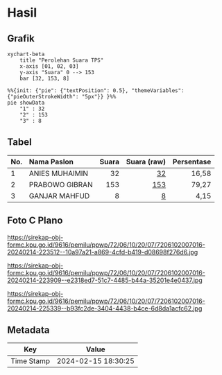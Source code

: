 # Hasil

## Grafik

```mermaid
xychart-beta
    title "Perolehan Suara TPS"
    x-axis [01, 02, 03]
    y-axis "Suara" 0 --> 153
    bar [32, 153, 8]
```

```mermaid
%%{init: {"pie": {"textPosition": 0.5}, "themeVariables": {"pieOuterStrokeWidth": "5px"}} }%%
pie showData
    "1" : 32
    "2" : 153
    "3" : 8
```

## Tabel

| No. | Nama Paslon    | Suara | Suara (raw) | Persentase |
|:--- |:-------------- | -----:| -----------:| ----------:|
| 1   | ANIES MUHAIMIN | 32    | [32][p-1]   | 16,58      |
| 2   | PRABOWO GIBRAN | 153   | [153][p-2]  | 79,27      |
| 3   | GANJAR MAHFUD  | 8     | [8][p-3]    | 4,15       |


[p-1]: https://github.com/gigit-pemilu/pemilu-2024-72-sulawesi-tengah/blob/main/pilpres/hitung-suara/sub/72-sulawesi-tengah/sub/06-morowali/sub/10-bahodopi/sub/2007-lalampu/sub/016-tps/sub/paslon-1.txt
[p-2]: https://github.com/gigit-pemilu/pemilu-2024-72-sulawesi-tengah/blob/main/pilpres/hitung-suara/sub/72-sulawesi-tengah/sub/06-morowali/sub/10-bahodopi/sub/2007-lalampu/sub/016-tps/sub/paslon-2.txt
[p-3]: https://github.com/gigit-pemilu/pemilu-2024-72-sulawesi-tengah/blob/main/pilpres/hitung-suara/sub/72-sulawesi-tengah/sub/06-morowali/sub/10-bahodopi/sub/2007-lalampu/sub/016-tps/sub/paslon-3.txt

## Foto C Plano

https://sirekap-obj-formc.kpu.go.id/9616/pemilu/ppwp/72/06/10/20/07/7206102007016-20240214-223512--10a97a21-a869-4cfd-b419-d08698f276d6.jpg

https://sirekap-obj-formc.kpu.go.id/9616/pemilu/ppwp/72/06/10/20/07/7206102007016-20240214-223909--e2318ed7-51c7-4485-b44a-35201e4e0437.jpg

https://sirekap-obj-formc.kpu.go.id/9616/pemilu/ppwp/72/06/10/20/07/7206102007016-20240214-225339--b93fc2de-3404-4438-b4ce-6d8da1acfc62.jpg


## Metadata

| Key        | Value               |
| ---------- | ------------------- |
| Time Stamp | 2024-02-15 18:30:25 |



